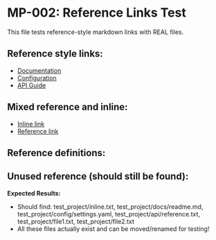 # MP-002: Reference Links Test

This file tests reference-style markdown links with REAL files.

## Reference style links:
- [Documentation][doc-ref]
- [Configuration][config-ref]
- [API Guide][api]

## Mixed reference and inline:
- [Inline link](test_project/inline.txt)
- [Reference link][ref1]

## Reference definitions:
[doc-ref]: test_project/docs/readme.mdd "Documentation"
[config-ref]: test_project/config/settings.yaml
[api]: test_project/api/reference.txt "API Documentation"
[ref1]: test_project/file1.txte1.txttion/file8.txttion/file1.txttion/file1.txt

## Unused reference (should still be found):
[unused]: test_project/file2.txt

**Expected Results:**
- Should find: test_project/inline.txt, test_project/docs/readme.md, test_project/config/settings.yaml, test_project/api/reference.txt, test_project/file1.txt, test_project/file2.txt
- All these files actually exist and can be moved/renamed for testing!